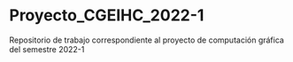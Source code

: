 # Proyecto_CGEIHC_2022-1
Repositorio de trabajo correspondiente al proyecto de computación gráfica del semestre 2022-1

